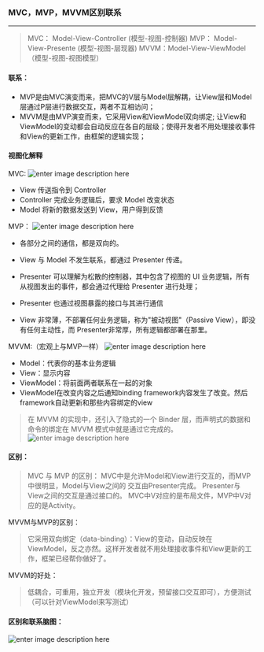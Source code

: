 ### MVC，MVP，MVVM区别联系
---
> MVC： Model-View-Controller (模型-视图-控制器) 
> MVP： Model-View-Presente (模型-视图-层现器)
> MVVM：Model-View-ViewModel（模型-视图-视图模型）

#### 联系：
+ MVP是由MVC演变而来，把MVC的V层与Model层解耦，让View层和Model层通过P层进行数据交互，两者不互相访问；
+ MVVM是由MVP演变而来，它采用View和ViewModel双向绑定; 让View和ViewModel的变动都会自动反应在各自的层级；使得开发者不用处理接收事件和View的更新工作，由框架的逻辑实现；

#### 视图化解释
MVC:
![enter image description here](https://raw.githubusercontent.com/Draveness/analyze/master/contents/architecture/images/mvx/PassIve-View.jpg)
+  View 传送指令到 Controller
+ Controller 完成业务逻辑后，要求 Model 改变状态
+ Model 将新的数据发送到 View，用户得到反馈

MVP：
![enter image description here](https://raw.githubusercontent.com/Draveness/analyze/master/contents/architecture/images/mvx/Standard-MVP.jpg)
+  各部分之间的通信，都是双向的。

+ View 与 Model 不发生联系，都通过 Presenter 传递。
+ Presenter 可以理解为松散的控制器，其中包含了视图的 UI 业务逻辑，所有从视图发出的事件，都会通过代理给 Presenter 进行处理；
+ Presenter 也通过视图暴露的接口与其进行通信
+  View 非常薄，不部署任何业务逻辑，称为"被动视图"（Passive View），即没有任何主动性，而 Presenter非常厚，所有逻辑都部署在那里。

MVVM:（宏观上与MVP一样）
![enter image description here](https://raw.githubusercontent.com/Draveness/analyze/master/contents/architecture/images/mvx/Model-View-ViewModel.jpg)
+ Model：代表你的基本业务逻辑
+ View：显示内容
+ ViewModel：将前面两者联系在一起的对象
+ ViewModel在改变内容之后通知binding framework内容发生了改变。然后framework自动更新和那些内容绑定的view


> 在 MVVM 的实现中，还引入了隐式的一个 Binder 层，而声明式的数据和命令的绑定在 MVVM 模式中就是通过它完成的。
![enter image description here](https://raw.githubusercontent.com/Draveness/analyze/master/contents/architecture/images/mvx/Binder-View-ViewModel.jpg)



#### 区别：
> MVC 与 MVP 的区别：
> MVC中是允许Model和View进行交互的，而MVP中很明显，Model与View之间的 交互由Presenter完成。
> Presenter与View之间的交互是通过接口的。
> MVC中V对应的是布局文件，MVP中V对应的是Activity。

MVVM与MVP的区别：
> 它采用双向绑定（data-binding）：View的变动，自动反映在 ViewModel，反之亦然。这样开发者就不用处理接收事件和View更新的工作，框架已经帮你做好了。

MVVM的好处：
> 低耦合，可重用，独立开发（模块化开发，预留接口交互即可），方便测试（可以针对ViewModel来写测试）

#### 区别和联系脑图：

![enter image description here](http://123.207.145.251:8080/SimpleBox/picture/1513868056670.jpg)
